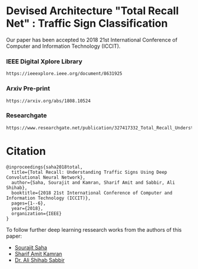 # Devised Architecture "Total Recall Net" : Traffic Sign Classification

Our paper has been accepted to 2018 21st International Conference of Computer and Information Technology (ICCIT). 


### IEEE Digital Xplore Library
```
https://ieeexplore.ieee.org/document/8631925
```

### Arxiv Pre-print
```
https://arxiv.org/abs/1808.10524
```

### Researchgate 
```
https://www.researchgate.net/publication/327417332_Total_Recall_Understanding_Traffic_Signs_using_Deep_Hierarchical_Convolutional_Neural_Networks
```



# Citation 
```
@inproceedings{saha2018total,
  title={Total Recall: Understanding Traffic Signs Using Deep Convolutional Neural Network},
  author={Saha, Sourajit and Kamran, Sharif Amit and Sabbir, Ali Shihab},
  booktitle={2018 21st International Conference of Computer and Information Technology (ICCIT)},
  pages={1--6},
  year={2018},
  organization={IEEE}
}
```

To follow further deep learning ressearch works from the authors of this paper:

- [Sourajit Saha](https://scholar.google.com/citations?user=f8wIuGcAAAAJ&hl=en)
- [Sharif Amit Kamran](https://scholar.google.com/citations?user=VPbqTxEAAAAJ&hl=en)
- [Dr. Ali Shihab Sabbir](https://scholar.google.com/citations?user=hDN5mT4AAAAJ&hl=en)
